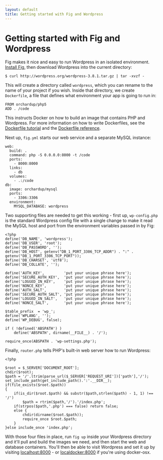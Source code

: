 ```yaml
---
layout: default
title: Getting started with Fig and Wordpress
---
```


Getting started with Fig and Wordpress
======================================

Fig makes it nice and easy to run Wordpress in an isolated environment. [Install Fig](install.html), then download Wordpress into the current directory:

    $ curl http://wordpress.org/wordpress-3.8.1.tar.gz | tar -xvzf -

This will create a directory called `wordpress`, which you can rename to the name of your project if you wish. Inside that directory, we create `Dockerfile`, a file that defines what environment your app is going to run in:

```
FROM orchardup/php5
ADD . /code
```

This instructs Docker on how to build an image that contains PHP and Wordpress. For more information on how to write Dockerfiles, see the [Dockerfile tutorial](https://www.docker.io/learn/dockerfile/) and the [Dockerfile reference](http://docs.docker.io/en/latest/use/builder/).

Next up, `fig.yml` starts our web service and a separate MySQL instance:

```
web:
  build: .
  command: php -S 0.0.0.0:8000 -t /code
  ports:
    - 8000:8000
  links:
    - db
  volumes:
    - .:/code
db:
  image: orchardup/mysql
  ports:
    - 3306:3306
  environment:
    MYSQL_DATABASE: wordpress
```

Two supporting files are needed to get this working - first up, `wp-config.php` is the standard Wordpress config file with a single change to make it read the MySQL host and port from the environment variables passed in by Fig:

```
<?php
define('DB_NAME', 'wordpress');
define('DB_USER', 'root');
define('DB_PASSWORD', '');
define('DB_HOST', getenv("DB_1_PORT_3306_TCP_ADDR") . ":" . getenv("DB_1_PORT_3306_TCP_PORT"));
define('DB_CHARSET', 'utf8');
define('DB_COLLATE', '');

define('AUTH_KEY',         'put your unique phrase here');
define('SECURE_AUTH_KEY',  'put your unique phrase here');
define('LOGGED_IN_KEY',    'put your unique phrase here');
define('NONCE_KEY',        'put your unique phrase here');
define('AUTH_SALT',        'put your unique phrase here');
define('SECURE_AUTH_SALT', 'put your unique phrase here');
define('LOGGED_IN_SALT',   'put your unique phrase here');
define('NONCE_SALT',       'put your unique phrase here');

$table_prefix  = 'wp_';
define('WPLANG', '');
define('WP_DEBUG', false);

if ( !defined('ABSPATH') )
    define('ABSPATH', dirname(__FILE__) . '/');

require_once(ABSPATH . 'wp-settings.php');
```

Finally, `router.php` tells PHP's built-in web server how to run Wordpress:

```
<?php

$root = $_SERVER['DOCUMENT_ROOT'];
chdir($root);
$path = '/'.ltrim(parse_url($_SERVER['REQUEST_URI'])['path'],'/');
set_include_path(get_include_path().':'.__DIR__);
if(file_exists($root.$path))
{
    if(is_dir($root.$path) && substr($path,strlen($path) - 1, 1) !== '/')
        $path = rtrim($path,'/').'/index.php';
    if(strpos($path,'.php') === false) return false;
    else {
        chdir(dirname($root.$path));
        require_once $root.$path;
    }
}else include_once 'index.php';
```

With those four files in place, run `fig up` inside your Wordpress directory and it'll pull and build the images we need, and then start the web and database containers. You'll then be able to visit Wordpress and set it up by visiting [localhost:8000](http://localhost:8000) - or [localdocker:8000](http://localdocker:8000) if you're using docker-osx.
